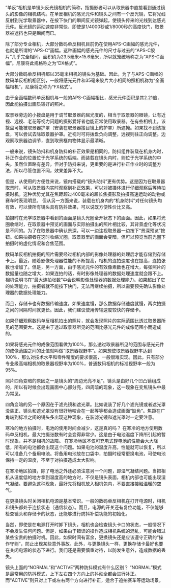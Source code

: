 “单反”相机是单镜头反光镜相机的简称，指摄影者可以从取景器中直接看到通过镜头的影像的相机结构。在单反相机的感光元件和镜头之间有一个反光镜，它将光线反射到光学取景器中，在按下快门的瞬间反光镜弹起，使镜头传来的光线到达感光元件。反光镜的运动速度非常快，即使是1/4000秒或1/8000秒的高度快门，取景器被遮挡也只是瞬间而已。

除了部分专业相机，大部分数码单反相机目前仍在使用APS-C画幅的感光元件，也就是所谓的“APS-C”画幅。这种画幅的感光元件的尺寸与过去的“APS-C胶片”几乎完全相同，面积约为23.5毫米×15.6毫米，所以就笼统地称之为“APS-C画幅”。尼康将此规格称之为“DX格式”。

大部分数码单反相机都以35毫米相机的镜头为基础。因此，为了与APS-C画幅的数码单反相机相区别，一般将感光元件和35毫米胶片大小相同的照相机称为“全画幅相机”，尼康将之称为“FX格式”。

 由于全画幅数码单反相机与一般的APS-C画幅相比，感光元件面积是其2.21倍，因此能拍摄出画质较好的照片。

取景器旁边的小拨盘是用于调节取景器的屈光度的，相当于取景器的眼镜，让有近视、远视、老花等视力问题的摄影爱好者也能正常使用取景器。在有些相机上，该拨盘可能被取景器护罩（安装在取景器接目镜上的护罩）所遮掩。如果找不到该拨盘，可以尝试去除取景器护罩。近视时可将拨盘负向调整，远视则往正向调整。边观察取景器边调节，直到取景框内物体显示最清晰。

一般来说，镜头防抖和机身防抖的补正效果是相同的。防抖组件装载在机身内时，补正作业的位置位于光学系统的后端。而装载在镜头内时，则位于光学系统的中央。虽然位置略有差异，但对于防抖来说，更重要的是进行补正作业时的调整方法，所以尽管位置不同，效果差异不大。

 但是，从使用的方便性来说，镜内搭载的“镜头防抖”更有优势。这是因为在取景器取景时，可从取景器内实时观察到补正效果，可以对被摄体进行仔细观察后等待拍摄时机。这种优势尤其在焦距超过400毫米的超长焦摄影及拍摄高速运动的动物或赛车时表现明显。 但从另一方面来说，装载在机身内的“机身防抖”对任何镜头均有效，可以使所有镜头具有防抖效果，可以说既方便性价比又高。

拍摄时在光学取景器中看到的画面是镜头光圈全开状态下的画面。因此，如果将光圈收缩时，在取景器中预览的画面与实际拍摄出的照片相比较，其背景虚化等状况是不同的。为了在取景器中确认景深，可以一边注视取景器一边按下“景深预览”按钮。如果拍摄者在这时收缩光圈，取景器里的画面会变暗，但可以预览当前光圈下拍摄时的虚化情况和合焦范围。

数码单反相机拍摄的照片需要经过相机内部的影像处理器的处理后才能存储到存储卡上。最近，随着影像处理器性能的不断提高，相机的连拍速度也在提高，连拍张数也增加了。但是，另一方面，由于感光元件的有效像素数也在增大，每张照片的数据量也随之增大，如果连拍的话，有时影像处理器的数据处理速度就会跟不上。相机说明书在“最大连拍张数”中会说明影像处理器的数据处理能力。如果超出了它的处理能力，拍摄者就不能按下快门，无法再继续拍摄，所以需要预先确认影像处理器的数据处理能力。

 而且，存储卡也有数据传输速度，如果速度慢，那么数据存储速度就慢，两次拍摄之间的间隔时间就更长。因此，我们建议使用传输速度较快的存储卡。

如果仔细观察数码单反相机拍出的照片，就会发现照片的实际范围比透过取景器所见的范围要大。这是由于透过取景器所见的范围比感光元件的成像范围小而造成的。

 如果将感光元件的成像范围看做为100%，那么透过取景器所见的范围与感光元件的成像范围之间的比值就叫做“取景器视野率”。如果想使取景器视野率达到100%，那么对技术水平和零件精度的要求很高，一般很难实现。因此，只有部分专业级高端相机的取景器视野率为100%，普通数码相机的标准视野率一般为95%。

照片四角变暗的原因之一是镜头的“周边光亮不足”。镜头是由好几个凹凸镜组成的，所以有时候会出现画面中心部分亮，四周暗的现象，这一现象在变焦镜头中最为常见。

 四角变暗的另一个原因在于滤光镜和遮光罩。比如说装了好几个滤光镜或者遮光罩没装正、镜头和遮光罩没有很好地咬合在一起等等都会造成画面“缺角”。焦距在广角端到标准之间的镜头多出现这种现象，在装滤光镜和遮光罩时一定要注意。

寒冷的地方拍摄时，电池的使用时间会减少，这是真的吗？ 在寒冷的地方使用数码单反相机，最大拍摄张数有时会变得非常少。这是由于电池温度下降所引起的暂时现象，并不是相机的故障。 在寒冷地区不仅可充电式锂电池的性能会大大降低，所有的电池都会出现这个问题。如果电池的温度升高，性能就可以恢复，所以可以准备几个备用电池。将备用电池放在口袋中，拍摄时经常更换电池，可使电池保持一定的温度，不至于对拍摄造成太大影响。

 在寒冷地区拍摄，除了电池之外还必须注意另一个问题，即湿气凝结问题。当把相机从温度低的地方拿到温度高的地方时，不仅是镜头表面，相机内部也可能出现湿气凝结。要避免这种现象，最好先将相机放入相机包内，不要直接接触温暖的空气。

在更换镜头时关闭相机电源是基本常识。一般的数码单反相机在打开电源时，相机和镜头都处于连接状态（通信状态）。而且，电源的开关还有复位功能，不仅能够检查镜头和存储卡的状态，还能够进行防抖补偿功能的初始化。

当然，即使是在电源打开时卸下镜头，相机也会检查镜头卡口的状态，一般情况下不会发生任何问题。但是，如果由于错误的操作造成相机系统的混乱，可能会错过某些宝贵的拍摄时机。因此，如果时间有富余，更换镜头还是应该遵守正确的“操作守则”，防止出现某些意外事故。此外，与更换镜头一样，更换存储卡最好也要在关闭电源的状态下进行。我们还是需要慎重对待，以防发生意外，造成数据的丢失。

镜头上面的“NORMAL”和“ACTIVE”两种防抖模式有什么区别？ “NORMAL”模式是最常用的防抖模式，上下左右四个方向上的抖动全都会进行补正。而“ACTIVE”则只对上下或左右两个方向进行补正，适合于追拍赛车等运动场景。